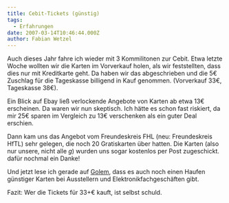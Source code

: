 ```yaml
---
title: Cebit-Tickets (günstig)
tags:
  - Erfahrungen
date: 2007-03-14T10:46:44.000Z
author: Fabian Wetzel
---
```


Auch dieses Jahr fahre ich wieder mit 3 Kommilitonen zur Cebit. Etwa letzte Woche wollten wir die Karten im Vorverkauf holen, als wir feststellten, dass dies nur mit Kreditkarte geht. Da haben wir das abgeschrieben und die 5€ Zuschlag für die Tageskasse billigend in Kauf genommen. (Vorverkauf 33€, Tageskasse 38€).

Ein Blick auf Ebay ließ verlockende Angebote von Karten ab etwa 13€ erscheinen. Da waren wir nun skeptisch. Ich hätte es schon fast riskiert, da mir 25€ sparen im Vergleich zu 13€ verschenken als ein guter Deal erschien.

Dann kam uns das Angebot vom Freundeskreis FHL (neu: Freundeskreis HfTL) sehr gelegen, die noch 20 Gratiskarten über hatten. Die Karten (also nur unsere, nicht alle *g*) wurden uns sogar kostenlos per Post zugeschickt. dafür nochmal ein Danke!

Und jetzt lese ich gerade auf [Golem](http://www.golem.de/0703/51063.html "CeBIT-Tickets f&uuml;r 98 Cent"), dass es auch noch einen Haufen günstiger Karten bei Ausstellern und Elektronikfachgeschäften gibt.

Fazit: Wer die Tickets für 33+€ kauft, ist selbst schuld.


